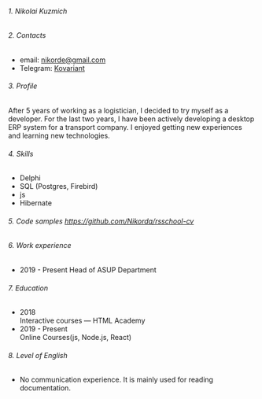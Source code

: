 ###### 1. Nikolai Kuzmich
###### 2. Contacts
  * email: nikorde@gmail.com
  * Telegram: [Kovariant](https://t.me/kovariant)  
###### 3. Profile
After 5 years of working as a logistician, I decided to try myself as a developer. For the last two years, I have been actively developing a desktop ERP system for a transport company. I enjoyed getting new experiences and learning new technologies.
###### 4. Skills
* Delphi
* SQL (Postgres, Firebird)
* js
* Hibernate
###### 5. Code samples https://github.com/Nikorda/rsschool-cv
###### 6. Work experience
* 2019 - Present  Head of ASUP Department
###### 7. Education
* 2018        
Interactive courses — HTML Academy
* 2019 - Present       
Online Courses(js, Node.js, React)
###### 8. Level of English
* No communication experience. It is mainly used for reading documentation.